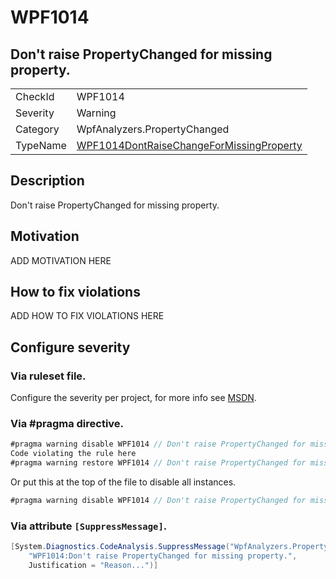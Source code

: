 # WPF1014
## Don't raise PropertyChanged for missing property.

<!-- start generated table -->
<table>
<tr>
  <td>CheckId</td>
  <td>WPF1014</td>
</tr>
<tr>
  <td>Severity</td>
  <td>Warning</td>
</tr>
<tr>
  <td>Category</td>
  <td>WpfAnalyzers.PropertyChanged</td>
</tr>
<tr>
  <td>TypeName</td>
  <td><a href="https://github.com/DotNetAnalyzers/WpfAnalyzers/blob/master/WpfAnalyzers.Analyzers/PropertyChanged/WPF1014DontRaiseChangeForMissingProperty.cs">WPF1014DontRaiseChangeForMissingProperty</a></td>
</tr>
</table>
<!-- end generated table -->

## Description

Don't raise PropertyChanged for missing property.

## Motivation

ADD MOTIVATION HERE

## How to fix violations

ADD HOW TO FIX VIOLATIONS HERE

<!-- start generated config severity -->
## Configure severity

### Via ruleset file.

Configure the severity per project, for more info see [MSDN](https://msdn.microsoft.com/en-us/library/dd264949.aspx).

### Via #pragma directive.
```C#
#pragma warning disable WPF1014 // Don't raise PropertyChanged for missing property.
Code violating the rule here
#pragma warning restore WPF1014 // Don't raise PropertyChanged for missing property.
```

Or put this at the top of the file to disable all instances.
```C#
#pragma warning disable WPF1014 // Don't raise PropertyChanged for missing property.
```

### Via attribute `[SuppressMessage]`.

```C#
[System.Diagnostics.CodeAnalysis.SuppressMessage("WpfAnalyzers.PropertyChanged", 
    "WPF1014:Don't raise PropertyChanged for missing property.", 
    Justification = "Reason...")]
```
<!-- end generated config severity -->